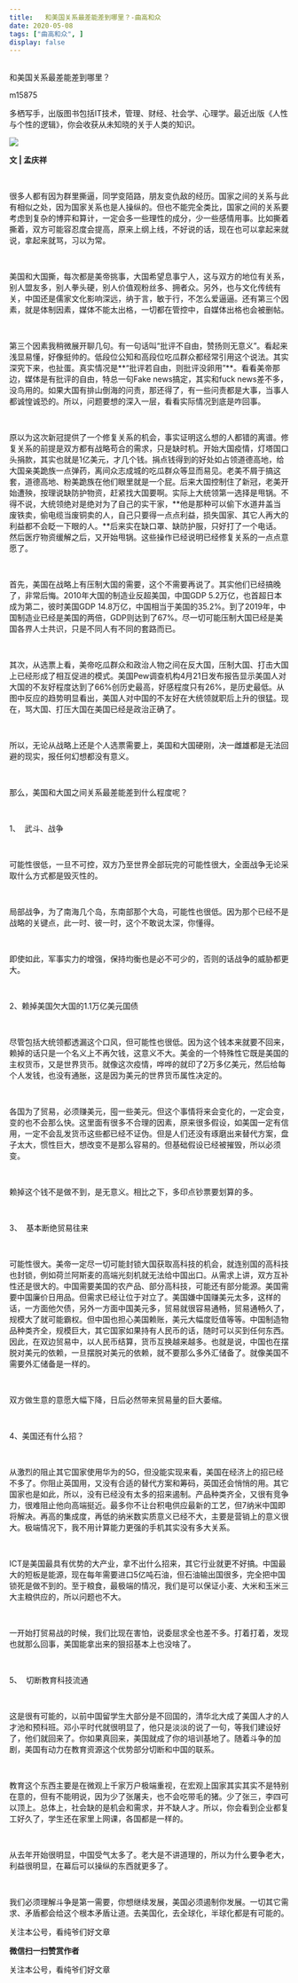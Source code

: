 ```yaml
---
title:   和美国关系最差能差到哪里？-曲高和众
date: 2020-05-08
tags: ["曲高和众", ]
display: false
---
```



## 



和美国关系最差能差到哪里？




m15875




多栖写手，出版图书包括IT技术，管理、财经、社会学、心理学。最近出版《人性与个性的逻辑》，你会收获从未知晓的关于人类的知识。


<img class="rich_pages js_insertlocalimg" data-ratio="1.083916083916084" data-s="300,640" src="https://mmbiz.qpic.cn/mmbiz_jpg/fxGMiaL5Zj1ggGHxVgsWJYNgkuBYIAIQU9GsOC3LLibsOt1NMOGe3HgPDQdNJQ5Ud88fWyzKzRQBZDciaWwtXQyIA/640?wx_fmt=jpeg" data-type="jpeg" data-w="429" style=""/>

**文 | 孟庆祥&nbsp;**

&nbsp;

很多人都有因为群里撕逼，同学变陌路，朋友变仇敌的经历。国家之间的关系与此有相似之处，因为国家关系也是人操纵的。但也不能完全类比，国家之间的关系要考虑到复杂的博弈和算计，一定会多一些理性的成分，少一些感情用事。比如撕着撕着，双方可能容忍度会提高，原来上纲上线，不好说的话，现在也可以拿起来就说，拿起来就骂，习以为常。

&nbsp;

美国和大国撕，每次都是美帝挑事，大国希望息事宁人，这与双方的地位有关系，别人盟友多，别人拳头硬，别人价值观粉丝多、拥者众。另外，也与文化传统有关，中国还是儒家文化影响深远，纳于言，敏于行，不怎么爱逼逼。还有第三个因素，就是体制因素，媒体不能太出格，一切都在管控中，自媒体出格也会被删帖。

&nbsp;

第三个因素我稍微展开聊几句。有一句话叫“批评不自由，赞扬则无意义”。看起来浅显易懂，好像挺帅的。低段位公知和高段位吃瓜群众都经常引用这个说法。其实深究下来，也扯蛋。真实情况是**“批评若自由，则批评没卵用”**。看看美帝那边，媒体是有批评的自由，特总一句Fake news搞定，其实和fuck news差不多，没鸟用的。如果大国有排山倒海的问责，那还得了，有一些问责都是大事，当事人都诚惶诚恐的。所以，问题要想的深入一层，看看实际情况到底是咋回事。

&nbsp;

原以为这次新冠提供了一个修复关系的机会，事实证明这么想的人都错的离谱。修复关系的前提是双方都有战略苟合的需求，只是缺时机。开始大国疫情，灯塔国口头捐款，其实也就是1亿美元，才几个钱。捐点钱得到的好处如占领道德高地，给大国亲美跪族一点弹药，离间众志成城的吃瓜群众等显而易见。老美不屑于搞这套，道德高地、粉美跪族在他们眼里就是一个屁。后来大国控制住了新冠，老美开始遭殃，按理说缺防护物资，赶紧找大国要啊。实际上大统领第一选择是甩锅。不得不说，大统领绝对是绝对为了自己的实干家，**他是那种可以偷下水道井盖当废铁卖，偷电缆当废铜卖的人，自己只要得一点点利益，损失国家、其它人再大的利益都不会眨一下眼的人。**后来实在缺口罩、缺防护服，只好打了一个电话。然后医疗物资缓解之后，又开始甩锅。这些操作已经说明已经修复关系的一点点意愿了。

&nbsp;

首先，美国在战略上有压制大国的需要，这个不需要再说了。其实他们已经搞晚了，非常后悔。2010年大国的制造业反超美国，中国GDP 5.2万亿，也首超日本成为第二，彼时美国GDP 14.8万亿，中国相当于美国的35.2%。到了2019年，中国制造业已经是美国的两倍，GDP则达到了67%。尽一切可能压制大国已经是美国各界人士共识，只是不同人有不同的套路而已。

&nbsp;

其次，从选票上看，美帝吃瓜群众和政治人物之间在反大国，压制大国、打击大国上已经形成了相互促进的模式。美国Pew调查机构4月21日发布报告显示美国人对大国的不友好程度达到了66%创历史最高，好感程度只有26%，是历史最低。从图中反应的趋势明显看出，美国人对中国的不友好在大统领就职后上升的很猛。现在，骂大国、打压大国在美国已经是政治正确了。

&nbsp;

所以，无论从战略上还是个人选票需要上，美国和大国硬刚，决一雌雄都是无法回避的现实，报任何幻想都没有意义。

&nbsp;

那么，美国和大国之间关系最差能差到什么程度呢？

&nbsp;

1、&nbsp; 武斗、战争

&nbsp;

可能性很低，一旦不可控，双方乃至世界全部玩完的可能性很大，全面战争无论采取什么方式都是毁灭性的。

&nbsp;

局部战争，为了南海几个岛，东南部那个大岛，可能性也很低。因为那个已经不是战略的关键点，此一时、彼一时，这个不敢说太深，你懂得。

&nbsp;

即使如此，军事实力的增强，保持均衡也是必不可少的，否则的话战争的威胁都更大。

&nbsp;

2、赖掉美国欠大国的1.1万亿美元国债

&nbsp;

尽管包括大统领都透漏这个口风，但可能性也很低。因为这个钱本来就要不回来，赖掉的话只是一个名义上不再欠钱，这意义不大。美金的一个特殊性它既是美国的主权货币，又是世界货币。就像这次疫情，哗哗的就印了2万多亿美元，然后给每个人发钱，也没有通胀，这是因为美元的世界货币属性决定的。

&nbsp;

各国为了贸易，必须赚美元，囤一些美元。但这个事情将来会变化的，一定会变，变的也不会那么快。这里面有很多不合理的因素，原来很多假设，如美国一定有信用，一定不会乱发货币这些都已经不证伪。但是人们还没有琢磨出来替代方案，盘子太大，惯性巨大，想改变不是那么容易的。但基础假设已经被摧毁，所以必须变。

&nbsp;

赖掉这个钱不是做不到，是无意义。相比之下，多印点钞票要划算的多。

&nbsp;

3、&nbsp; 基本断绝贸易往来

&nbsp;

可能性很大。美帝一定尽一切可能封锁大国获取高科技的机会，就连别国的高科技也封锁，例如荷兰阿斯麦的高端光刻机就无法给中国出口。从需求上讲，双方互补性还是很大的。中国需要美国的农产品、部分高科技，可能还有部分能源。美国需要中国廉价日用品。但需求已经让位于对立了。美国嫌中国赚美元太多，这样的话，一方面他欠债，另外一方面中国美元多，贸易就很容易通畅，贸易通畅久了，规模大了就可能霸权。但中国也担心美国赖账，美元大幅度贬值等等。中国制造物品种类齐全，规模巨大，其它国家如果持有人民币的话，随时可以买到任何东西。因此，在双边贸易中，以人民币结算，货币互换越来越多。也就是说，中国也在摆脱对美元的依赖，一旦摆脱对美元的依赖，就不要那么多外汇储备了。就像美国不需要外汇储备是一样的。

&nbsp;

双方做生意的意愿大幅下降，日后必然带来贸易量的巨大萎缩。

&nbsp;

4、美国还有什么招？

&nbsp;

从激烈的阻止其它国家使用华为的5G，但没能实现来看，美国在经济上的招已经不多了。你阻止英国用，又没有合适的替代方案和筹码，英国还会悄悄的用。其它国家也是如此，所以，没有已经没有太多的招来遏制。产品种类齐全，又很有竞争力，很难阻止他向高端挺近。最多你不让台积电供应最新的工艺，但7纳米中国即将解决。再高的集成度，再低的纳米数实质意义已经不大，主要是营销上的意义很大。极端情况下，我不用计算能力更强的手机其实没有多大关系。

&nbsp;

ICT是美国最具有优势的大产业，拿不出什么招来，其它行业就更不好搞。中国最大的短板是能源，现在每年需要进口5亿吨石油，但石油输出国很多，完全把中国锁死是做不到的。至于粮食，最极端的情况，我们是可以保证小麦、大米和玉米三大主粮供应的，所以问题也不大。

&nbsp;

一开始打贸易战的时候，我们比现在害怕，说委屈求全也差不多。打着打着，发现也就那么回事，美国能拿出来的狠招基本上也没啥了。

&nbsp;

5、&nbsp; 切断教育科技流通

&nbsp;

这是很有可能的，以前中国留学生大部分是不回国的，清华北大成了美国人才的人才池和预科班。邓小平时代就很明显了，他只是淡淡的说了一句，等我们建设好了，他们就回来了。你如果真回来，美国就成了你的培训基地了。随着斗争的加剧，美国有动力在教育资源这个优势部分切断和中国的联系。

&nbsp;

教育这个东西主要是在微观上千家万户极端重视，在宏观上国家其实其实不是特别在意的，但有不能明说，因为少了张屠夫，也不会吃带毛的猪。少了张三，李四可以顶上。总体上，社会缺的是机会和需求，并不缺人才。所以，你会看到企业都复工好久了，学生还在家里上网课，各国都是一样的。

&nbsp;

从去年开始很明显，中国受气太多了。老大是不讲道理的，所以为什么要争老大，利益很明显，在幕后可以操纵的东西就更多了。

&nbsp;

我们必须理解斗争是第一需要，你想继续发展，美国必须遏制你发展。一切其它需求、矛盾都会给这个根本矛盾让道。去美国化，去全球化，半球化都是有可能的。

关注本公号，看纯爷们好文章


**微信扫一扫赞赏作者**






关注本公号，看纯爷们好文章